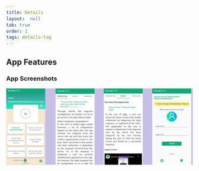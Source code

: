```yaml
---
title: Details
layout:  null
tab: true
order: 1
tags: details-tag
---
```


## App Features

### App Screenshots
![Screenshots Image](https://github.com/OWASP/www-project-sectudo/raw/master/assets/images/Main3.png)



